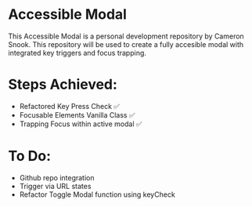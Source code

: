 # Accessible Modal

This Accessible Modal is a personal development repository by Cameron Snook. This repository will be used to create a fully accesible modal with integrated key triggers and focus trapping.

# Steps Achieved:

- Refactored Key Press Check :white_check_mark:
- Focusable Elements Vanilla Class :white_check_mark:
- Trapping Focus within active modal :white_check_mark:

# To Do:

- Github repo integration
- Trigger via URL states
- Refactor Toggle Modal function using keyCheck
